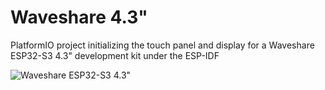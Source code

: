 # Waveshare 4.3"

PlatformIO project initializing the touch panel and display for a Waveshare ESP32-S3 4.3" development kit under the ESP-IDF

![Waveshare ESP32-S3 4.3"](https://www.waveshare.com/img/devkit/ESP32-S3-Touch-LCD-4.3/ESP32-S3-Touch-LCD-4.3-details-9.jpg)
